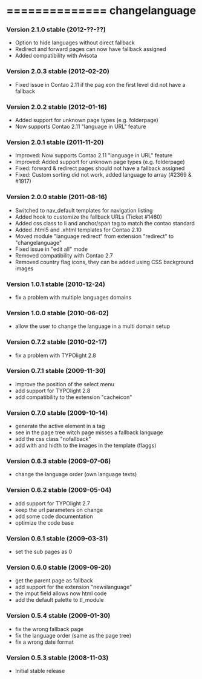 ==============
changelanguage
==============

### Version 2.1.0 stable (2012-??-??) ###

- Option to hide languages without direct fallback
- Redirect and forward pages can now have fallback assigned
- Added compatibility with Avisota

### Version 2.0.3 stable (2012-02-20) ###

- Fixed issue in Contao 2.11 if the pag eon the first level did not have a fallback


### Version 2.0.2 stable (2012-01-16) ###

- Added support for unknown page types (e.g. folderpage)
- Now supports Contao 2.11 "language in URL" feature


### Version 2.0.1 stable (2011-11-20) ###

- Improved: Now supports Contao 2.11 "language in URL" feature
- Improved: Added support for unknown page types (e.g. folderpage)
- Fixed: forward & redirect pages should not have a fallback assigned
- Fixed: Custom sorting did not work, added language to array (#2369 & #1917)


### Version 2.0.0 stable (2011-08-16) ###

- Switched to nav_default templates for navigation listing
- Added hook to customize the fallback URLs (Ticket #1460)
- Added css class to li and anchor/span tag to match the contao standard
- Added .html5 and .xhtml templates for Contao 2.10
- Moved module "language redirect" from extension "redirect" to "changelanguage"
- Fixed issue in "edit all" mode
- Removed compatibility with Contao 2.7
- Removed country flag icons, they can be added using CSS background images


### Version 1.0.1 stable (2010-12-24) ###

- fix a problem with multiple languages domains


### Version 1.0.0 stable (2010-06-02) ###

- allow the user to change the language in a multi domain setup


### Version 0.7.2 stable (2010-02-17) ###

- fix a problem with TYPOlight 2.8


### Version 0.7.1 stable (2009-11-30) ###

- improve the position of the select menu
- add support for TYPOlight 2.8
- add compatibility to the extension "cacheicon"


### Version 0.7.0 stable (2009-10-14) ###

- generate the active element in a <span> tag
- see in the page tree witch page misses a fallback language
- add the css class "nofallback"
- add with and hidth to the images in the template (flaggs)


### Version 0.6.3 stable (2009-07-06) ###

- change the language order (own language texts)


### Version 0.6.2 stable (2009-05-04) ###

- add support for TYPOlight 2.7
- keep the url parameters on change
- add some code documentation
- optimize the code base


### Version 0.6.1 stable (2009-03-31) ###

- set the sub pages as 0


### Version 0.6.0 stable (2009-09-20) ###

- get the parent page as fallback
- add support for the extension "newslanguage"
- the imput field allows now html code
- add the default palette to tl_module


### Version 0.5.4 stable (2009-01-30) ###

- fix the wrong fallback page
- fix the language order (same as the page tree)
- fix a wrong date format


### Version 0.5.3 stable (2008-11-03) ###
- Initial stable release

